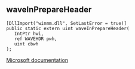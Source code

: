 ## waveInPrepareHeader

```
[DllImport("winmm.dll", SetLastError = true)]
public static extern uint waveInPrepareHeader(
   IntPtr hwi,
   ref WAVEHDR pwh,
   uint cbwh
);
```

[Microsoft documentation](TODO)
